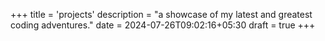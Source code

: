 +++
title = 'projects'
description = "a showcase of my latest and greatest coding adventures."
date = 2024-07-26T09:02:16+05:30
draft = true
+++
